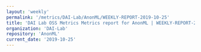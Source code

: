 ```yaml
---
layout: 'weekly'
permalink: '/metrics/DAI-Lab/AnonML/WEEKLY-REPORT-2019-10-25'
title: 'DAI Lab OSS Metrics Metrics report for AnonML | WEEKLY-REPORT-2019-10-25'
organization: 'DAI-Lab'
repository: 'AnonML'
current_date: '2019-10-25'
---
```

